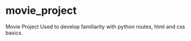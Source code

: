 # movie_project
 Movie Project
 Used to develop familiarity with python routes, html and css basics.
